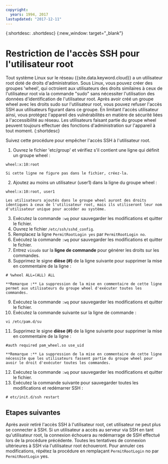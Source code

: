 ```yaml
---
copyright:
  years: 1994, 2017
lastupdated: "2017-12-11"
---
```


{:shortdesc: .shortdesc}
{:new_window: target="_blank"}

# Restriction de l'accès SSH pour l'utilisateur root

Tout système Linux sur le réseau {{site.data.keyword.cloud}} a un utilisateur root doté de droits d'administration. Sous Linux, vous pouvez créer des groupes 'wheel', qui octroient aux utilisateurs des droits similaires à ceux de l'utilisateur root via la commande "sudo" sans nécessiter l'utilisation des données d'identification de l'utilisateur root. Après avoir créé un groupe wheel avec les droits sudo sur l'utilisateur root, vous pouvez refuser l'accès SSH aux utilisateurs figurant dans ce groupe. En limitant l'accès utilisateur ainsi, vous protégez l'appareil des vulnérabilités en matière de sécurité liées à l'accessibilité au réseau. Les utilisateurs faisant partie du groupe wheel peuvent toujours effectuer des fonctions d'administration sur l'appareil à tout moment.
{:shortdesc}

Suivez cette procédure pour empêcher l'accès SSH à l'utilisateur root.

1. Ouvrez le fichier 'etc/group' et vérifiez s'il contient une ligne qui définit un groupe wheel :
```
wheel:x:10:root
```
  
    Si cette ligne ne figure pas dans le fichier, créez-la.

2. Ajoutez au moins un utilisateur (user1) dans la ligne du groupe wheel :
```
wheel:x:10:root, user1
```
    
    Les utilisateurs ajoutés dans le groupe wheel auront des droits identiques à ceux de l'utilisateur root, mais ils utiliseront leur nom d'utilisateur unique pour accéder au système.
3. Exécutez la commande `:wq` pour sauvegarder les modifications et quitter le fichier.
4. Ouvrez le fichier `/etc/ssh/sshd_config`.
5. Remplacez la ligne `PermitRootLogin yes` par `PermitRootLogin no`.
6. Exécutez la commande `:wq` pour sauvegarder les modifications et quitter le fichier.
7. Entrez `visudo` sur la **ligne de commande** pour générer les droits sur les commandes.
8. Supprimez le signe **dièse (#)** de la ligne suivante pour supprimer la mise en commentaire de la ligne :
```
# %wheel ALL=(ALL) ALL
```
  
    **Remarque :** La suppression de la mise en commentaire de cette ligne permet aux utilisateurs du groupe wheel d'exécuter toutes les commandes.
    
9. Exécutez la commande `:wq` pour sauvegarder les modifications et quitter le fichier.
10. Exécutez la commande suivante sur la ligne de commande :
```
vi /etc/pam.d/su
```
  
11. Supprimez le signe **dièse (#)** de la ligne suivante pour supprimer la mise en commentaire de la ligne :
```
#auth required pam_wheel.so use_uid
```

    **Remarque :** La suppression de la mise en commentaire de cette ligne nécessite que les utilisateurs fassent partie du groupe wheel pour avoir le droit d'exécuter toutes les commandes.
12. Exécutez la commande `:wq` pour sauvegarder les modifications et quitter le fichier.
13. Exécutez la commande suivante pour sauvegarder toutes les modifications et redémarrer SSH :
```
# etc/init.d/ssh restart
```

## Etapes suivantes

Après avoir retiré l'accès SSH à l'utilisateur root, cet utilisateur ne peut plus se connecter à SSH. Si un utilisateur a accès au serveur via SSH en tant qu'utilisateur root, la connexion échouera au redémarrage de SSH effectué lors de la procédure précédente. Toutes les tentatives de connexion ultérieures à SSH via l'utilisateur root échoueront. Pour annuler ces modifications, répétez la procédure en remplaçant `PermitRootLogin` no par `PermitRootLogin` yes.

